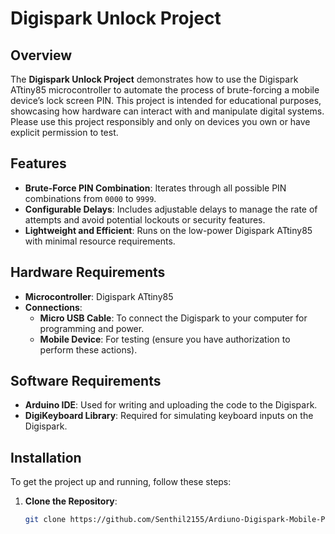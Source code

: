 # Digispark Unlock Project

## Overview

The **Digispark Unlock Project** demonstrates how to use the Digispark ATtiny85 microcontroller to automate the process of brute-forcing a mobile device’s lock screen PIN. This project is intended for educational purposes, showcasing how hardware can interact with and manipulate digital systems. Please use this project responsibly and only on devices you own or have explicit permission to test.

## Features

- **Brute-Force PIN Combination**: Iterates through all possible PIN combinations from `0000` to `9999`.
- **Configurable Delays**: Includes adjustable delays to manage the rate of attempts and avoid potential lockouts or security features.
- **Lightweight and Efficient**: Runs on the low-power Digispark ATtiny85 with minimal resource requirements.

## Hardware Requirements

- **Microcontroller**: Digispark ATtiny85
- **Connections**:
  - **Micro USB Cable**: To connect the Digispark to your computer for programming and power.
  - **Mobile Device**: For testing (ensure you have authorization to perform these actions).

## Software Requirements

- **Arduino IDE**: Used for writing and uploading the code to the Digispark.
- **DigiKeyboard Library**: Required for simulating keyboard inputs on the Digispark.

## Installation

To get the project up and running, follow these steps:

1. **Clone the Repository**:
   ```bash
   git clone https://github.com/Senthil2155/Ardiuno-Digispark-Mobile-Pin-Unlock.git
